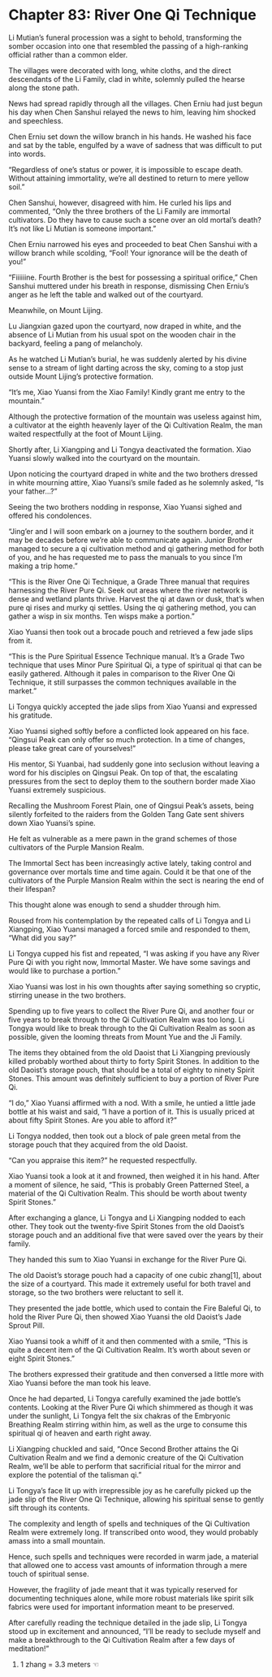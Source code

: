 # Chapter 83: River One Qi Technique

Li Mutian’s funeral procession was a sight to behold, transforming the somber occasion into one that resembled the passing of a high-ranking official rather than a common elder.

The villages were decorated with long, white cloths, and the direct descendants of the Li Family, clad in white, solemnly pulled the hearse along the stone path.

News had spread rapidly through all the villages. Chen Erniu had just begun his day when Chen Sanshui relayed the news to him, leaving him shocked and speechless.

Chen Erniu set down the willow branch in his hands. He washed his face and sat by the table, engulfed by a wave of sadness that was difficult to put into words.

“Regardless of one’s status or power, it is impossible to escape death. Without attaining immortality, we’re all destined to return to mere yellow soil.”

Chen Sanshui, however, disagreed with him. He curled his lips and commented, “Only the three brothers of the Li Family are immortal cultivators. Do they have to cause such a scene over an old mortal’s death? It’s not like Li Mutian is someone important.”

Chen Erniu narrowed his eyes and proceeded to beat Chen Sanshui with a willow branch while scolding, “Fool! Your ignorance will be the death of you!”

“Fiiiiiine. Fourth Brother is the best for possessing a spiritual orifice,” Chen Sanshui muttered under his breath in response, dismissing Chen Erniu’s anger as he left the table and walked out of the courtyard.

Meanwhile, on Mount Lijing.

Lu Jiangxian gazed upon the courtyard, now draped in white, and the absence of Li Mutian from his usual spot on the wooden chair in the backyard, feeling a pang of melancholy.

As he watched Li Mutian’s burial, he was suddenly alerted by his divine sense to a stream of light darting across the sky, coming to a stop just outside Mount Lijing’s protective formation.

“It’s me, Xiao Yuansi from the Xiao Family! Kindly grant me entry to the mountain.”

Although the protective formation of the mountain was useless against him, a cultivator at the eighth heavenly layer of the Qi Cultivation Realm, the man waited respectfully at the foot of Mount Lijing.

Shortly after, Li Xiangping and Li Tongya deactivated the formation. Xiao Yuansi slowly walked into the courtyard on the mountain.

Upon noticing the courtyard draped in white and the two brothers dressed in white mourning attire, Xiao Yuansi’s smile faded as he solemnly asked, “Is your father...?”

Seeing the two brothers nodding in response, Xiao Yuansi sighed and offered his condolences.

“Jing’er and I will soon embark on a journey to the southern border, and it may be decades before we’re able to communicate again. Junior Brother managed to secure a qi cultivation method and qi gathering method for both of you, and he has requested me to pass the manuals to you since I’m making a trip home.”

“This is the River One Qi Technique, a Grade Three manual that requires harnessing the River Pure Qi. Seek out areas where the river network is dense and wetland plants thrive. Harvest the qi at dawn or dusk, that’s when pure qi rises and murky qi settles. Using the qi gathering method, you can gather a wisp in six months. Ten wisps make a portion.”

Xiao Yuansi then took out a brocade pouch and retrieved a few jade slips from it.

“This is the Pure Spiritual Essence Technique manual. It’s a Grade Two technique that uses Minor Pure Spiritual Qi, a type of spiritual qi that can be easily gathered. Although it pales in comparison to the River One Qi Technique, it still surpasses the common techniques available in the market.”

Li Tongya quickly accepted the jade slips from Xiao Yuansi and expressed his gratitude.

Xiao Yuansi sighed softly before a conflicted look appeared on his face. “Qingsui Peak can only offer so much protection. In a time of changes, please take great care of yourselves!”

His mentor, Si Yuanbai, had suddenly gone into seclusion without leaving a word for his disciples on Qingsui Peak. On top of that, the escalating pressures from the sect to deploy them to the southern border made Xiao Yuansi extremely suspicious.

Recalling the Mushroom Forest Plain, one of Qingsui Peak’s assets, being silently forfeited to the raiders from the Golden Tang Gate sent shivers down Xiao Yuansi’s spine.

He felt as vulnerable as a mere pawn in the grand schemes of those cultivators of the Purple Mansion Realm.

The Immortal Sect has been increasingly active lately, taking control and governance over mortals time and time again. Could it be that one of the cultivators of the Purple Mansion Realm within the sect is nearing the end of their lifespan?

This thought alone was enough to send a shudder through him.

Roused from his contemplation by the repeated calls of Li Tongya and Li Xiangping, Xiao Yuansi managed a forced smile and responded to them, “What did you say?”

Li Tongya cupped his fist and repeated, “I was asking if you have any River Pure Qi with you right now, Immortal Master. We have some savings and would like to purchase a portion.”

Xiao Yuansi was lost in his own thoughts after saying something so cryptic, stirring unease in the two brothers.

Spending up to five years to collect the River Pure Qi, and another four or five years to break through to the Qi Cultivation Realm was too long. Li Tongya would like to break through to the Qi Cultivation Realm as soon as possible, given the looming threats from Mount Yue and the Ji Family.

The items they obtained from the old Daoist that Li Xiangping previously killed probably worthed about thirty to forty Spirit Stones. In addition to the old Daoist’s storage pouch, that should be a total of eighty to ninety Spirit Stones. This amount was definitely sufficient to buy a portion of River Pure Qi.

“I do,” Xiao Yuansi affirmed with a nod. With a smile, he untied a little jade bottle at his waist and said, “I have a portion of it. This is usually priced at about fifty Spirit Stones. Are you able to afford it?”

Li Tongya nodded, then took out a block of pale green metal from the storage pouch that they acquired from the old Daoist.

“Can you appraise this item?” he requested respectfully.

Xiao Yuansi took a look at it and frowned, then weighed it in his hand. After a moment of silence, he said, “This is probably Green Patterned Steel, a material of the Qi Cultivation Realm. This should be worth about twenty Spirit Stones.”

After exchanging a glance, Li Tongya and Li Xiangping nodded to each other. They took out the twenty-five Spirit Stones from the old Daoist’s storage pouch and an additional five that were saved over the years by their family.

They handed this sum to Xiao Yuansi in exchange for the River Pure Qi.

The old Daoist’s storage pouch had a capacity of one cubic zhang[1], about the size of a courtyard. This made it extremely useful for both travel and storage, so the two brothers were reluctant to sell it.

They presented the jade bottle, which used to contain the Fire Baleful Qi, to hold the River Pure Qi, then showed Xiao Yuansi the old Daoist’s Jade Sprout Pill.

Xiao Yuansi took a whiff of it and then commented with a smile, “This is quite a decent item of the Qi Cultivation Realm. It’s worth about seven or eight Spirit Stones.”

The brothers expressed their gratitude and then conversed a little more with Xiao Yuansi before the man took his leave.

Once he had departed, Li Tongya carefully examined the jade bottle’s contents. Looking at the River Pure Qi which shimmered as though it was under the sunlight, Li Tongya felt the six chakras of the Embryonic Breathing Realm stirring within him, as well as the urge to consume this spiritual qi of heaven and earth right away.

Li Xiangping chuckled and said, “Once Second Brother attains the Qi Cultivation Realm and we find a demonic creature of the Qi Cultivation Realm, we’ll be able to perform that sacrificial ritual for the mirror and explore the potential of the talisman qi.”

Li Tongya’s face lit up with irrepressible joy as he carefully picked up the jade slip of the River One Qi Technique, allowing his spiritual sense to gently sift through its contents.

The complexity and length of spells and techniques of the Qi Cultivation Realm were extremely long. If transcribed onto wood, they would probably amass into a small mountain.

Hence, such spells and techniques were recorded in warm jade, a material that allowed one to access vast amounts of information through a mere touch of spiritual sense.

However, the fragility of jade meant that it was typically reserved for documenting techniques alone, while more robust materials like spirit silk fabrics were used for important information meant to be preserved.

After carefully reading the technique detailed in the jade slip, Li Tongya stood up in excitement and announced, “I’ll be ready to seclude myself and make a breakthrough to the Qi Cultivation Realm after a few days of meditation!”

1. 1 zhang = 3.3 meters ☜
